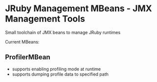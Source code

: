 JRuby Management MBeans - JMX Management Tools
==============================================

Small toolchain of JMX beans to manage JRuby runtimes

Current MBeans:

## ProfilerMBean
* supports enabling profiling mode at runtime
* supports dumping profile data to specified path